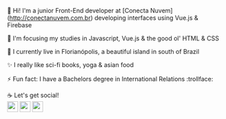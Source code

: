 :wave: Hi! I'm a junior Front-End developer at [Conecta Nuvem] (http://conectanuvem.com.br) developing interfaces using Vue.js & Firebase

:dart: I'm focusing my studies in Javascript, Vue.js & the good ol' HTML & CSS

:round_pushpin: I currently live in Florianópolis, a beautiful island in south of Brazil

:sparkles: I really like sci-fi books, yoga & asian food

⚡ Fun fact: I have a Bachelors degree in International Relations :trollface:

:coffee: Let's get social!<br />
<a href="https://www.linkedin.com/in/thaisnorberlandi/"><img src="https://camo.githubusercontent.com/45e6bebceba49c2cf76b1b3770b1adbe24e6c454/68747470733a2f2f6564656e742e6769746875622e696f2f537570657254696e7949636f6e732f696d616765732f7376672f6c696e6b6564696e2e737667" width="25px" /></a>
<a href="https://www.instagram.com/thaisnorberlandi/"><img src="https://camo.githubusercontent.com/68ff38b86f01b428567dcc406116e23728245f4e/68747470733a2f2f6564656e742e6769746875622e696f2f537570657254696e7949636f6e732f696d616765732f7376672f696e7374616772616d2e737667" width="25px" /></a>
<a href="https://br.pinterest.com/tnorbs/boards/"><img src="https://camo.githubusercontent.com/bb57589a8a27eccda14da4f840fe540be0d2da4a/68747470733a2f2f6564656e742e6769746875622e696f2f537570657254696e7949636f6e732f696d616765732f7376672f70696e7465726573742e737667" width="25px" /></a>


<!--
**tnorbs/tnorbs** is a ✨ _special_ ✨ repository because its `README.md` (this file) appears on your GitHub profile.

Here are some ideas to get you started:

- 🔭 I’m currently working on ...
- 🌱 I’m currently learning ...
- 👯 I’m looking to collaborate on ...
- 🤔 I’m looking for help with ...
- 💬 Ask me about ...
- 📫 How to reach me: ...
- 😄 Pronouns: ...
- ⚡ Fun fact: ...
-->
